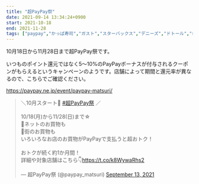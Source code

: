 ```yaml
---
title: "超PayPay祭"
date: 2021-09-14 13:34:24+0900
start: 2021-10-18
end: 2021-11-28
tags: ["paypay","かっぱ寿司","ガスト","スターバックス","デニーズ","ドトール","ローソン","東急ハンズ","松屋","洋服の青山"]
---
```


10月18日から11月28日まで超PayPay祭です。

いつものポイント還元ではなく5～10%のPayPayボーナスが付与されるクーポンがもらえるというキャンペーンのようです。店舗によって期間と還元率が異なるので、こちらでご確認ください。

https://paypay.ne.jp/event/paypay-matsuri/

<blockquote class="twitter-tweet"><p lang="ja" dir="ltr">＼10月スタート📣 <a href="https://twitter.com/hashtag/%E8%B6%85PayPay%E7%A5%AD?src=hash&amp;ref_src=twsrc%5Etfw">#超PayPay祭</a> ／<br><br>10/18(月)から11/28(日)まで☆<br>🔶ネットのお買物も<br>🔶街のお買物も<br>いろいろなお店のお買物がPayPayで支払うと超おトク！<br><br>おトクが続く約1か月間！<br>詳細や対象店舗はこちら👇<a href="https://t.co/k8WywaRhs2">https://t.co/k8WywaRhs2</a></p>&mdash; 超PayPay祭 (@paypay_matsuri) <a href="https://twitter.com/paypay_matsuri/status/1437234577735442433?ref_src=twsrc%5Etfw">September 13, 2021</a></blockquote> <script async src="https://platform.twitter.com/widgets.js" charset="utf-8"></script>
